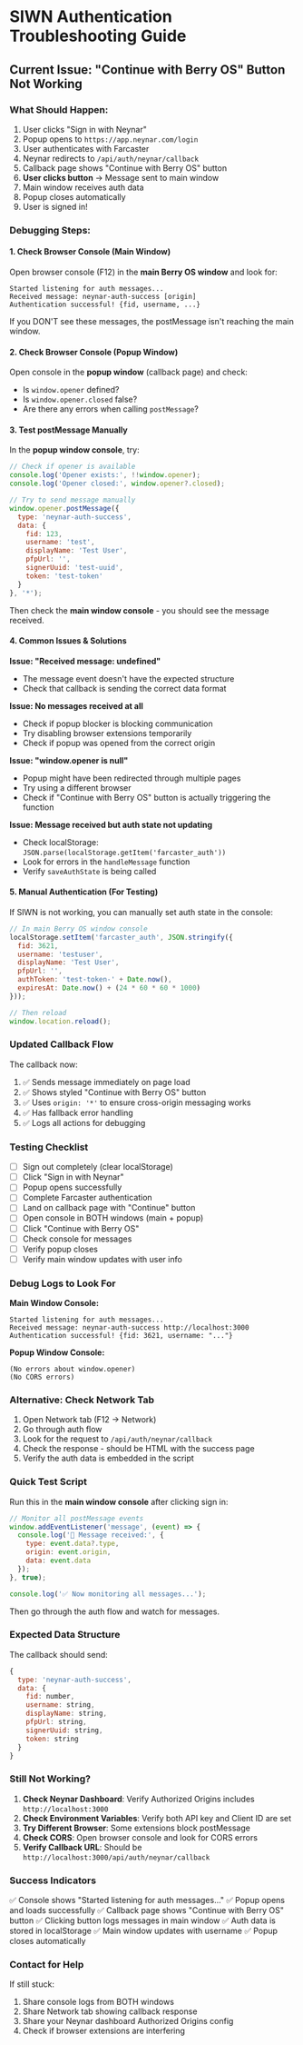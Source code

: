 # SIWN Authentication Troubleshooting Guide

## Current Issue: "Continue with Berry OS" Button Not Working

### What Should Happen:

1. User clicks "Sign in with Neynar"
2. Popup opens to `https://app.neynar.com/login`
3. User authenticates with Farcaster
4. Neynar redirects to `/api/auth/neynar/callback`
5. Callback page shows "Continue with Berry OS" button
6. **User clicks button** → Message sent to main window
7. Main window receives auth data
8. Popup closes automatically
9. User is signed in!

### Debugging Steps:

#### 1. Check Browser Console (Main Window)

Open browser console (F12) in the **main Berry OS window** and look for:

```
Started listening for auth messages...
Received message: neynar-auth-success [origin]
Authentication successful! {fid, username, ...}
```

If you DON'T see these messages, the postMessage isn't reaching the main window.

#### 2. Check Browser Console (Popup Window)

Open console in the **popup window** (callback page) and check:

- Is `window.opener` defined?
- Is `window.opener.closed` false?
- Are there any errors when calling `postMessage`?

#### 3. Test postMessage Manually

In the **popup window console**, try:

```javascript
// Check if opener is available
console.log('Opener exists:', !!window.opener);
console.log('Opener closed:', window.opener?.closed);

// Try to send message manually
window.opener.postMessage({
  type: 'neynar-auth-success',
  data: {
    fid: 123,
    username: 'test',
    displayName: 'Test User',
    pfpUrl: '',
    signerUuid: 'test-uuid',
    token: 'test-token'
  }
}, '*');
```

Then check the **main window console** - you should see the message received.

#### 4. Common Issues & Solutions

**Issue: "Received message: undefined"**
- The message event doesn't have the expected structure
- Check that callback is sending the correct data format

**Issue: No messages received at all**
- Check if popup blocker is blocking communication
- Try disabling browser extensions temporarily
- Check if popup was opened from the correct origin

**Issue: "window.opener is null"**
- Popup might have been redirected through multiple pages
- Try using a different browser
- Check if "Continue with Berry OS" button is actually triggering the function

**Issue: Message received but auth state not updating**
- Check localStorage: `JSON.parse(localStorage.getItem('farcaster_auth'))`
- Look for errors in the `handleMessage` function
- Verify `saveAuthState` is being called

#### 5. Manual Authentication (For Testing)

If SIWN is not working, you can manually set auth state in the console:

```javascript
// In main Berry OS window console
localStorage.setItem('farcaster_auth', JSON.stringify({
  fid: 3621,
  username: 'testuser',
  displayName: 'Test User',
  pfpUrl: '',
  authToken: 'test-token-' + Date.now(),
  expiresAt: Date.now() + (24 * 60 * 60 * 1000)
}));

// Then reload
window.location.reload();
```

### Updated Callback Flow

The callback now:

1. ✅ Sends message immediately on page load
2. ✅ Shows styled "Continue with Berry OS" button
3. ✅ Uses `origin: '*'` to ensure cross-origin messaging works
4. ✅ Has fallback error handling
5. ✅ Logs all actions for debugging

### Testing Checklist

- [ ] Sign out completely (clear localStorage)
- [ ] Click "Sign in with Neynar"
- [ ] Popup opens successfully
- [ ] Complete Farcaster authentication
- [ ] Land on callback page with "Continue" button
- [ ] Open console in BOTH windows (main + popup)
- [ ] Click "Continue with Berry OS"
- [ ] Check console for messages
- [ ] Verify popup closes
- [ ] Verify main window updates with user info

### Debug Logs to Look For

**Main Window Console:**
```
Started listening for auth messages...
Received message: neynar-auth-success http://localhost:3000
Authentication successful! {fid: 3621, username: "..."}
```

**Popup Window Console:**
```
(No errors about window.opener)
(No CORS errors)
```

### Alternative: Check Network Tab

1. Open Network tab (F12 → Network)
2. Go through auth flow
3. Look for the request to `/api/auth/neynar/callback`
4. Check the response - should be HTML with the success page
5. Verify the auth data is embedded in the script

### Quick Test Script

Run this in the **main window console** after clicking sign in:

```javascript
// Monitor all postMessage events
window.addEventListener('message', (event) => {
  console.log('📨 Message received:', {
    type: event.data?.type,
    origin: event.origin,
    data: event.data
  });
}, true);

console.log('✅ Now monitoring all messages...');
```

Then go through the auth flow and watch for messages.

### Expected Data Structure

The callback should send:

```javascript
{
  type: 'neynar-auth-success',
  data: {
    fid: number,
    username: string,
    displayName: string,
    pfpUrl: string,
    signerUuid: string,
    token: string
  }
}
```

### Still Not Working?

1. **Check Neynar Dashboard**: Verify Authorized Origins includes `http://localhost:3000`
2. **Check Environment Variables**: Verify both API key and Client ID are set
3. **Try Different Browser**: Some extensions block postMessage
4. **Check CORS**: Open browser console and look for CORS errors
5. **Verify Callback URL**: Should be `http://localhost:3000/api/auth/neynar/callback`

### Success Indicators

✅ Console shows "Started listening for auth messages..."
✅ Popup opens and loads successfully
✅ Callback page shows "Continue with Berry OS" button
✅ Clicking button logs messages in main window
✅ Auth data is stored in localStorage
✅ Main window updates with username
✅ Popup closes automatically

### Contact for Help

If still stuck:
1. Share console logs from BOTH windows
2. Share Network tab showing callback response
3. Share your Neynar dashboard Authorized Origins config
4. Check if browser extensions are interfering

